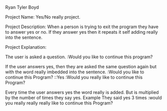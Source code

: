 Ryan Tyler Boyd

Project Name:
Yes/No really project.

Project Description:
When a person is trying to exit the program they have to answer yes or no. If they answer yes then it repeats it self adding really into the sentence.

Project Explanation:

The user is asked a question.
:Would you like to continue this program?

If the user answers yes, then they are asked the same question again but with the word really imbedded into the sentence.
:Would you like to continue this Program?
::Yes
:Would you really like to continue this Program?

Every time the user answers yes the word really is added. But is multiplied by the number of times they say yes.
Example 
They said yes 3 times
:would you really really really like to continue this Program?
